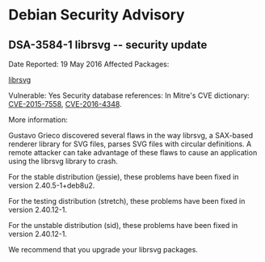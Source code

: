 
Debian Security Advisory
========================


DSA-3584-1 librsvg -- security update
-------------------------------------



Date Reported:
19 May 2016
Affected Packages:

[librsvg](https://packages.debian.org/src:librsvg)

Vulnerable:
Yes
Security database references:
In Mitre's CVE dictionary: [CVE-2015-7558](https://security-tracker.debian.org/tracker/CVE-2015-7558), [CVE-2016-4348](https://security-tracker.debian.org/tracker/CVE-2016-4348).  

More information:

Gustavo Grieco discovered several flaws in the way librsvg, a SAX-based
renderer library for SVG files, parses SVG files with circular
definitions. A remote attacker can take advantage of these flaws to
cause an application using the librsvg library to crash.


For the stable distribution (jessie), these problems have been fixed in
version 2.40.5-1+deb8u2.


For the testing distribution (stretch), these problems have been fixed
in version 2.40.12-1.


For the unstable distribution (sid), these problems have been fixed in
version 2.40.12-1.


We recommend that you upgrade your librsvg packages.





